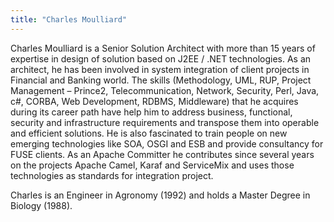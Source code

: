 ```yaml
---
title: "Charles Moulliard"
---
```


Charles Moulliard is a Senior Solution Architect with more than 15 years
of expertise in design of solution based on J2EE / .NET technologies. As
an architect, he has been involved in system integration of client
projects in Financial and Banking world. The skills (Methodology, UML,
RUP, Project Management – Prince2, Telecommunication, Network, Security,
Perl, Java, c#, CORBA, Web Development, RDBMS, Middleware) that he
acquires during its career path have help him to address business,
functional, security and infrastructure requirements and transpose them
into operable and efficient solutions. He is also fascinated to train
people on new emerging technologies like SOA, OSGI and ESB and provide
consultancy for FUSE clients. As an Apache Committer he contributes
since several years on the projects Apache Camel, Karaf and ServiceMix
and uses those technologies as standards for integration project.  
  
Charles is an Engineer in Agronomy (1992) and holds a Master Degree in
Biology (1988).
